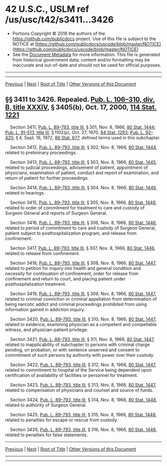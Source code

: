 ---
---

# 42 U.S.C., USLM ref /us/usc/t42/s3411...3426

* Portions Copyright © 2016 the authors of the https://github.com/publicdocs project.
  Use of this file is subject to the NOTICE at [https://github.com/publicdocs/uscode/blob/master/NOTICE](https://github.com/publicdocs/uscode/blob/master/NOTICE)
* See the [Document Metadata](././../../../../..//README.md) for more information.
  This file is generated from historical government data; content and/or formatting may be inaccurate and out-of-date and should not be used for official purposes.

----------
----------

[Previous](./../../../../..//us/usc/t42/ch42/schII/m__us_usc_t42_ch42_schII.md) | [Next](./../../../../..//us/usc/t42/ch42/schIII/m__us_usc_t42_ch42_schIII.md) | [Root of Title](./../../../../../) | [Other Versions of this Document](https://publicdocs.github.io/go/links?ns=uslm&ref=%2Fus%2Fusc%2Ft42%2Fs3411...3426)

## §§ 3411 to 3426. Repealed. [Pub. L. 106–310, div. B, title XXXIV][/us/pl/106/310/dB/tXXXIV], § 3405(b), Oct. 17, 2000, [114 Stat. 1221][/us/stat/114/1221]

    Section 3411, [Pub. L. 89–793, title III][/us/pl/89/793/tIII], § 301, Nov. 8, 1966, [80 Stat. 1444][/us/stat/80/1444]; [Pub. L. 91–513, title III][/us/pl/91/513/tIII], § 1102(p), Oct. 27, 1970, [84 Stat. 1293][/us/stat/84/1293]; [Pub. L. 92–420][/us/pl/92/420], § 4, Sept. 16, 1972, [86 Stat. 677][/us/stat/86/677], defined terms used in this subchapter.

    Section 3412, [Pub. L. 89–793, title III][/us/pl/89/793/tIII], § 302, Nov. 8, 1966, [80 Stat. 1444][/us/stat/80/1444], related to preliminary proceedings.

    Section 3413, [Pub. L. 89–793, title III][/us/pl/89/793/tIII], § 303, Nov. 8, 1966, [80 Stat. 1445][/us/stat/80/1445], related to judicial proceedings, advisement of patient, appointment of physicians, examination of patient, conduct and report of examination, and return of patient for further proceedings.

    Section 3414, [Pub. L. 89–793, title III][/us/pl/89/793/tIII], § 304, Nov. 8, 1966, [80 Stat. 1446][/us/stat/80/1446], related to hearings.

    Section 3415, [Pub. L. 89–793, title III][/us/pl/89/793/tIII], § 305, Nov. 8, 1966, [80 Stat. 1446][/us/stat/80/1446], related to order of commitment for treatment to care and custody of Surgeon General and reports of Surgeon General.

    Section 3416, [Pub. L. 89–793, title III][/us/pl/89/793/tIII], § 306, Nov. 8, 1966, [80 Stat. 1446][/us/stat/80/1446], related to period of commitment to care and custody of Surgeon General, patient subject to posthospitalization program, and release from confinement.

    Section 3417, [Pub. L. 89–793, title III][/us/pl/89/793/tIII], § 307, Nov. 8, 1966, [80 Stat. 1446][/us/stat/80/1446], related to release from confinement.

    Section 3418, [Pub. L. 89–793, title III][/us/pl/89/793/tIII], § 308, Nov. 8, 1966, [80 Stat. 1447][/us/stat/80/1447], related to petition for inquiry into health and general condition and necessity for continuation of confinement, order for release from confinement and return to court, and placing patient under posthospitalization treatment.

    Section 3419, [Pub. L. 89–793, title III][/us/pl/89/793/tIII], § 309, Nov. 8, 1966, [80 Stat. 1447][/us/stat/80/1447], related to criminal conviction or criminal appellation from determination of being narcotic addict and criminal proceedings prohibited from using information gained in addiction inquiry.

    Section 3420, [Pub. L. 89–793, title III][/us/pl/89/793/tIII], § 310, Nov. 8, 1966, [80 Stat. 1447][/us/stat/80/1447], related to evidence, examining physician as a competent and compellable witness, and physician-patient privilege.

    Section 3421, [Pub. L. 89–793, title III][/us/pl/89/793/tIII], § 311, Nov. 8, 1966, [80 Stat. 1447][/us/stat/80/1447], related to inapplicability of subchapter to persons with criminal charge pending, on probation, or with sentence unserved and consent to commitment of such persons by authority with power over their custody.

    Section 3422, [Pub. L. 89–793, title III][/us/pl/89/793/tIII], § 312, Nov. 8, 1966, [80 Stat. 1447][/us/stat/80/1447], related to commitment to hospital of the Service being dependent upon certification of availability of facilities or personnel for treatment.

    Section 3423, [Pub. L. 89–793, title III][/us/pl/89/793/tIII], § 313, Nov. 8, 1966, [80 Stat. 1447][/us/stat/80/1447], related to compensation of physicians and counsel and source of funds.

    Section 3424, [Pub. L. 89–793, title III][/us/pl/89/793/tIII], § 314, Nov. 8, 1966, [80 Stat. 1448][/us/stat/80/1448], related to authority of Surgeon General.

    Section 3425, [Pub. L. 89–793, title III][/us/pl/89/793/tIII], § 315, Nov. 8, 1966, [80 Stat. 1448][/us/stat/80/1448], related to penalties for escape or rescue from custody.

    Section 3426, [Pub. L. 89–793, title III][/us/pl/89/793/tIII], § 316, Nov. 8, 1966, [80 Stat. 1448][/us/stat/80/1448], related to penalties for false statements.

----------

[Previous](./../../../../..//us/usc/t42/ch42/schII/m__us_usc_t42_ch42_schII.md) | [Next](./../../../../..//us/usc/t42/ch42/schIII/m__us_usc_t42_ch42_schIII.md) | [Root of Title](./../../../../../) | [Other Versions of this Document](https://publicdocs.github.io/go/links?ns=uslm&ref=%2Fus%2Fusc%2Ft42%2Fs3411...3426)

----------
----------

[/us/pl/106/310/dB/tXXXIV]: https://publicdocs.github.io/go/links?ns=uslm&ref=%2Fus%2Fpl%2F106%2F310%2FdB%2FtXXXIV
[/us/stat/114/1221]: https://publicdocs.github.io/go/links?ns=uslm&ref=%2Fus%2Fstat%2F114%2F1221
[/us/pl/89/793/tIII]: https://publicdocs.github.io/go/links?ns=uslm&ref=%2Fus%2Fpl%2F89%2F793%2FtIII
[/us/stat/80/1444]: https://publicdocs.github.io/go/links?ns=uslm&ref=%2Fus%2Fstat%2F80%2F1444
[/us/pl/91/513/tIII]: https://publicdocs.github.io/go/links?ns=uslm&ref=%2Fus%2Fpl%2F91%2F513%2FtIII
[/us/stat/84/1293]: https://publicdocs.github.io/go/links?ns=uslm&ref=%2Fus%2Fstat%2F84%2F1293
[/us/pl/92/420]: https://publicdocs.github.io/go/links?ns=uslm&ref=%2Fus%2Fpl%2F92%2F420
[/us/stat/86/677]: https://publicdocs.github.io/go/links?ns=uslm&ref=%2Fus%2Fstat%2F86%2F677
[/us/pl/89/793/tIII]: https://publicdocs.github.io/go/links?ns=uslm&ref=%2Fus%2Fpl%2F89%2F793%2FtIII
[/us/stat/80/1444]: https://publicdocs.github.io/go/links?ns=uslm&ref=%2Fus%2Fstat%2F80%2F1444
[/us/pl/89/793/tIII]: https://publicdocs.github.io/go/links?ns=uslm&ref=%2Fus%2Fpl%2F89%2F793%2FtIII
[/us/stat/80/1445]: https://publicdocs.github.io/go/links?ns=uslm&ref=%2Fus%2Fstat%2F80%2F1445
[/us/pl/89/793/tIII]: https://publicdocs.github.io/go/links?ns=uslm&ref=%2Fus%2Fpl%2F89%2F793%2FtIII
[/us/stat/80/1446]: https://publicdocs.github.io/go/links?ns=uslm&ref=%2Fus%2Fstat%2F80%2F1446
[/us/pl/89/793/tIII]: https://publicdocs.github.io/go/links?ns=uslm&ref=%2Fus%2Fpl%2F89%2F793%2FtIII
[/us/stat/80/1446]: https://publicdocs.github.io/go/links?ns=uslm&ref=%2Fus%2Fstat%2F80%2F1446
[/us/pl/89/793/tIII]: https://publicdocs.github.io/go/links?ns=uslm&ref=%2Fus%2Fpl%2F89%2F793%2FtIII
[/us/stat/80/1446]: https://publicdocs.github.io/go/links?ns=uslm&ref=%2Fus%2Fstat%2F80%2F1446
[/us/pl/89/793/tIII]: https://publicdocs.github.io/go/links?ns=uslm&ref=%2Fus%2Fpl%2F89%2F793%2FtIII
[/us/stat/80/1446]: https://publicdocs.github.io/go/links?ns=uslm&ref=%2Fus%2Fstat%2F80%2F1446
[/us/pl/89/793/tIII]: https://publicdocs.github.io/go/links?ns=uslm&ref=%2Fus%2Fpl%2F89%2F793%2FtIII
[/us/stat/80/1447]: https://publicdocs.github.io/go/links?ns=uslm&ref=%2Fus%2Fstat%2F80%2F1447
[/us/pl/89/793/tIII]: https://publicdocs.github.io/go/links?ns=uslm&ref=%2Fus%2Fpl%2F89%2F793%2FtIII
[/us/stat/80/1447]: https://publicdocs.github.io/go/links?ns=uslm&ref=%2Fus%2Fstat%2F80%2F1447
[/us/pl/89/793/tIII]: https://publicdocs.github.io/go/links?ns=uslm&ref=%2Fus%2Fpl%2F89%2F793%2FtIII
[/us/stat/80/1447]: https://publicdocs.github.io/go/links?ns=uslm&ref=%2Fus%2Fstat%2F80%2F1447
[/us/pl/89/793/tIII]: https://publicdocs.github.io/go/links?ns=uslm&ref=%2Fus%2Fpl%2F89%2F793%2FtIII
[/us/stat/80/1447]: https://publicdocs.github.io/go/links?ns=uslm&ref=%2Fus%2Fstat%2F80%2F1447
[/us/pl/89/793/tIII]: https://publicdocs.github.io/go/links?ns=uslm&ref=%2Fus%2Fpl%2F89%2F793%2FtIII
[/us/stat/80/1447]: https://publicdocs.github.io/go/links?ns=uslm&ref=%2Fus%2Fstat%2F80%2F1447
[/us/pl/89/793/tIII]: https://publicdocs.github.io/go/links?ns=uslm&ref=%2Fus%2Fpl%2F89%2F793%2FtIII
[/us/stat/80/1447]: https://publicdocs.github.io/go/links?ns=uslm&ref=%2Fus%2Fstat%2F80%2F1447
[/us/pl/89/793/tIII]: https://publicdocs.github.io/go/links?ns=uslm&ref=%2Fus%2Fpl%2F89%2F793%2FtIII
[/us/stat/80/1448]: https://publicdocs.github.io/go/links?ns=uslm&ref=%2Fus%2Fstat%2F80%2F1448
[/us/pl/89/793/tIII]: https://publicdocs.github.io/go/links?ns=uslm&ref=%2Fus%2Fpl%2F89%2F793%2FtIII
[/us/stat/80/1448]: https://publicdocs.github.io/go/links?ns=uslm&ref=%2Fus%2Fstat%2F80%2F1448
[/us/pl/89/793/tIII]: https://publicdocs.github.io/go/links?ns=uslm&ref=%2Fus%2Fpl%2F89%2F793%2FtIII
[/us/stat/80/1448]: https://publicdocs.github.io/go/links?ns=uslm&ref=%2Fus%2Fstat%2F80%2F1448


